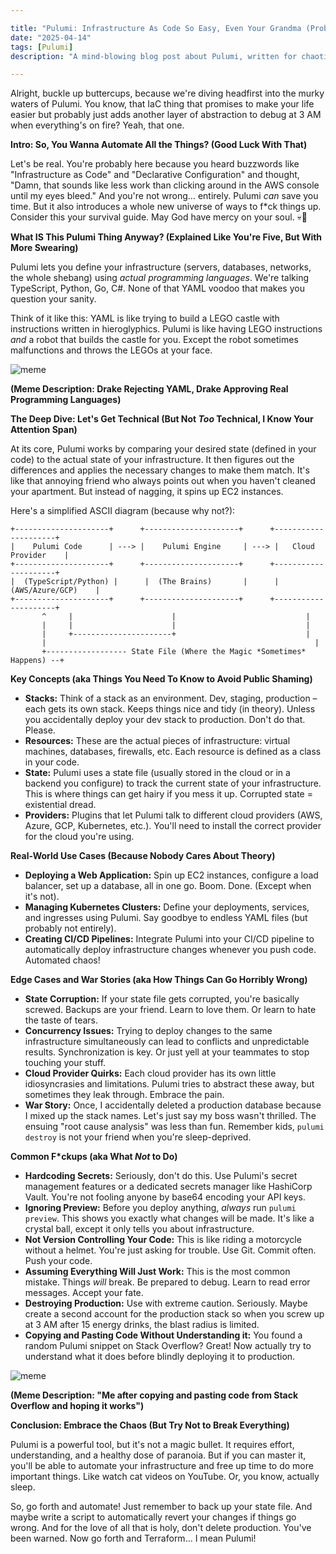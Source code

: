```yaml
---

title: "Pulumi: Infrastructure As Code So Easy, Even Your Grandma (Probably) Won't Screw It Up (Too Badly)"
date: "2025-04-14"
tags: [Pulumi]
description: "A mind-blowing blog post about Pulumi, written for chaotic Gen Z engineers who are probably already on TikTok instead of working."

---
```


Alright, buckle up buttercups, because we're diving headfirst into the murky waters of Pulumi. You know, that IaC thing that promises to make your life easier but probably just adds another layer of abstraction to debug at 3 AM when everything's on fire? Yeah, that one.

**Intro: So, You Wanna Automate All the Things? (Good Luck With That)**

Let's be real. You're probably here because you heard buzzwords like "Infrastructure as Code" and "Declarative Configuration" and thought, "Damn, that sounds like less work than clicking around in the AWS console until my eyes bleed." And you're not wrong… entirely. Pulumi *can* save you time. But it also introduces a whole new universe of ways to f\*ck things up. Consider this your survival guide. May God have mercy on your soul. 💀🙏

**What IS This Pulumi Thing Anyway? (Explained Like You're Five, But With More Swearing)**

Pulumi lets you define your infrastructure (servers, databases, networks, the whole shebang) using *actual programming languages*. We're talking TypeScript, Python, Go, C#. None of that YAML voodoo that makes you question your sanity.

Think of it like this: YAML is like trying to build a LEGO castle with instructions written in hieroglyphics. Pulumi is like having LEGO instructions *and* a robot that builds the castle for you. Except the robot sometimes malfunctions and throws the LEGOs at your face.

![meme](https://i.kym-cdn.com/photos/images/newsfeed/001/847/573/07d.jpg)

**(Meme Description: Drake Rejecting YAML, Drake Approving Real Programming Languages)**

**The Deep Dive: Let's Get Technical (But Not *Too* Technical, I Know Your Attention Span)**

At its core, Pulumi works by comparing your desired state (defined in your code) to the actual state of your infrastructure. It then figures out the differences and applies the necessary changes to make them match. It's like that annoying friend who always points out when you haven't cleaned your apartment. But instead of nagging, it spins up EC2 instances.

Here's a simplified ASCII diagram (because why not?):

```
+---------------------+      +---------------------+      +---------------------+
|    Pulumi Code      | ---> |    Pulumi Engine     | ---> |   Cloud Provider    |
+---------------------+      +---------------------+      +---------------------+
|  (TypeScript/Python) |      |  (The Brains)       |      |  (AWS/Azure/GCP)    |
+---------------------+      +---------------------+      +---------------------+
       ^     |                      |                             |
       |     |                      |                             |
       |     +----------------------+                             |
       |                                                            |
       +------------------ State File (Where the Magic *Sometimes* Happens) --+
```

**Key Concepts (aka Things You Need To Know to Avoid Public Shaming)**

*   **Stacks:** Think of a stack as an environment. Dev, staging, production – each gets its own stack. Keeps things nice and tidy (in theory). Unless you accidentally deploy your dev stack to production. Don't do that. Please.
*   **Resources:** These are the actual pieces of infrastructure: virtual machines, databases, firewalls, etc. Each resource is defined as a class in your code.
*   **State:** Pulumi uses a state file (usually stored in the cloud or in a backend you configure) to track the current state of your infrastructure. This is where things can get hairy if you mess it up. Corrupted state = existential dread.
*   **Providers:** Plugins that let Pulumi talk to different cloud providers (AWS, Azure, GCP, Kubernetes, etc.). You'll need to install the correct provider for the cloud you're using.

**Real-World Use Cases (Because Nobody Cares About Theory)**

*   **Deploying a Web Application:** Spin up EC2 instances, configure a load balancer, set up a database, all in one go. Boom. Done. (Except when it's not).
*   **Managing Kubernetes Clusters:** Define your deployments, services, and ingresses using Pulumi. Say goodbye to endless YAML files (but probably not entirely).
*   **Creating CI/CD Pipelines:** Integrate Pulumi into your CI/CD pipeline to automatically deploy infrastructure changes whenever you push code. Automated chaos!

**Edge Cases and War Stories (aka How Things Can Go Horribly Wrong)**

*   **State Corruption:** If your state file gets corrupted, you're basically screwed. Backups are your friend. Learn to love them. Or learn to hate the taste of tears.
*   **Concurrency Issues:** Trying to deploy changes to the same infrastructure simultaneously can lead to conflicts and unpredictable results. Synchronization is key. Or just yell at your teammates to stop touching your stuff.
*   **Cloud Provider Quirks:** Each cloud provider has its own little idiosyncrasies and limitations. Pulumi tries to abstract these away, but sometimes they leak through. Embrace the pain.
*   **War Story:** Once, I accidentally deleted a production database because I mixed up the stack names. Let's just say my boss wasn't thrilled. The ensuing "root cause analysis" was less than fun. Remember kids, `pulumi destroy` is not your friend when you're sleep-deprived.

**Common F\*ckups (aka What *Not* to Do)**

*   **Hardcoding Secrets:** Seriously, don't do this. Use Pulumi's secret management features or a dedicated secrets manager like HashiCorp Vault. You're not fooling anyone by base64 encoding your API keys.
*   **Ignoring Preview:** Before you deploy anything, *always* run `pulumi preview`. This shows you exactly what changes will be made. It's like a crystal ball, except it only tells you about infrastructure.
*   **Not Version Controlling Your Code:** This is like riding a motorcycle without a helmet. You're just asking for trouble. Use Git. Commit often. Push your code.
*   **Assuming Everything Will Just Work:** This is the most common mistake. Things *will* break. Be prepared to debug. Learn to read error messages. Accept your fate.
*   **Destroying Production:** Use with extreme caution. Seriously. Maybe create a second account for the production stack so when you screw up at 3 AM after 15 energy drinks, the blast radius is limited.
*   **Copying and Pasting Code Without Understanding it:** You found a random Pulumi snippet on Stack Overflow? Great! Now actually try to understand what it does before blindly deploying it to production.

![meme](https://imgflip.com/i/8nk246)

**(Meme Description: "Me after copying and pasting code from Stack Overflow and hoping it works")**

**Conclusion: Embrace the Chaos (But Try Not to Break Everything)**

Pulumi is a powerful tool, but it's not a magic bullet. It requires effort, understanding, and a healthy dose of paranoia. But if you can master it, you'll be able to automate your infrastructure and free up time to do more important things. Like watch cat videos on YouTube. Or, you know, actually sleep.

So, go forth and automate! Just remember to back up your state file. And maybe write a script to automatically revert your changes if things go wrong. And for the love of all that is holy, don't delete production. You've been warned. Now go forth and Terraform... I mean Pulumi!
